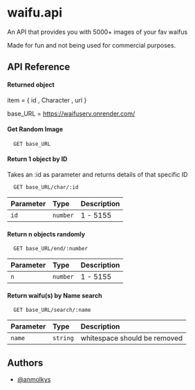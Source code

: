 
# waifu.api

An API that provides you with 5000+ images of your fav waifus

Made for fun and not being used for commercial purposes.


## API Reference


#### Returned object


item = {
    id , Character , url
}

base_URL = https://waifuserv.onrender.com/

#### Get Random Image

```http
  GET base_URL 
```

#### Return 1 object by ID

Takes an :id as parameter and returns details of that specific ID


```http
  GET base_URL/char/:id
```

| Parameter | Type     | Description                       |
| :-------- | :------- | :-------------------------------- |
| `id`      | `number` | 1 - 5155 |


#### Return n objects randomly

```http
  GET base_URL/end/:number
```

| Parameter | Type     | Description                       |
| :-------- | :------- | :-------------------------------- |
| `n`      | `number` | 1 - 5155 |

#### Return waifu(s) by Name search


```http
  GET base_URL/search/:name
```

| Parameter | Type     | Description                       |
| :-------- | :------- | :-------------------------------- |
| `name`      | `string` | whitespace should be removed |


## Authors

- [@anmolkys](https://www.github.com/anmolkys)

